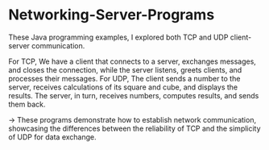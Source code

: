 # Networking-Server-Programs
These Java programming examples, I explored both TCP and UDP client-server communication. 

For TCP,
  We have a client that connects to a server, exchanges messages, and closes the connection, while the server listens, greets clients, and processes their messages. For UDP, 
  The client sends a number to the server, receives calculations of its square and cube, and displays the results. The server, in turn, receives numbers, computes results, and sends them back. 
  
-> These programs demonstrate how to establish network communication, showcasing the differences between the reliability of TCP and the simplicity of UDP for data exchange.
